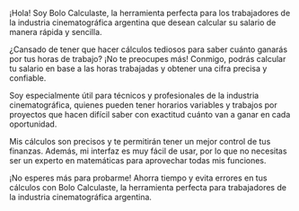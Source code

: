 ¡Hola! Soy Bolo Calculaste, la herramienta perfecta para los trabajadores de la industria cinematográfica argentina que desean calcular su salario de manera rápida y sencilla.

¿Cansado de tener que hacer cálculos tediosos para saber cuánto ganarás por tus horas de trabajo? ¡No te preocupes más! Conmigo, podrás calcular tu salario en base a las horas trabajadas y obtener una cifra precisa y confiable.

Soy especialmente útil para técnicos y profesionales de la industria cinematográfica, quienes pueden tener horarios variables y trabajos por proyectos que hacen difícil saber con exactitud cuánto van a ganar en cada oportunidad.

Mis cálculos son precisos y te permitirán tener un mejor control de tus finanzas. Además, mi interfaz es muy fácil de usar, por lo que no necesitas ser un experto en matemáticas para aprovechar todas mis funciones.

¡No esperes más para probarme! Ahorra tiempo y evita errores en tus cálculos con Bolo Calculaste, la herramienta perfecta para trabajadores de la industria cinematográfica argentina.

